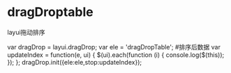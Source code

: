 # dragDroptable
layui拖动排序

var dragDrop = layui.dragDrop;
var ele = 'dragDropTable';
#排序后数据
var updateIndex = function(e, ui) {
   $(ui).each(function (i) {
        console.log($(this));
     });
 };
dragDrop.init({ele:ele,stop:updateIndex});

